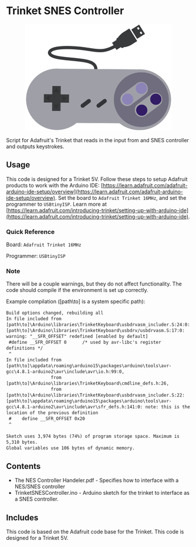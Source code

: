 # Trinket SNES Controller

<center><img src="snes-controller.png"></center>

Script for Adafruit's Trinket that reads in the input from and SNES controller
and outputs keystrokes.

## Usage
This code is designed for a Trinket 5V. Follow these steps to setup Adafruit 
products to work with the Arduino IDE: [https://learn.adafruit.com/adafruit-arduino-ide-setup/overview](https://learn.adafruit.com/adafruit-arduino-ide-setup/overview). 
Set the board to `Adafruit Trinket 16MHz`, and set the programmer to 
`USBtinyISP`. Learn more at [https://learn.adafruit.com/introducing-trinket/setting-up-with-arduino-ide](https://learn.adafruit.com/introducing-trinket/setting-up-with-arduino-ide).

### Quick Reference

Board: `Adafruit Trinket 16MHz`

Programmer: `USBtinyISP`

### Note
There will be a couple warnings, but they do not affect functionality. The code
should compile if the environment is set up correctly.

Example compilation ([path\to] is a system specific path):
```
Build options changed, rebuilding all
In file included from [path\to]\Arduino\libraries\TrinketKeyboard\usbdrvasm_includer.S:24:0:
[path\to]\Arduino\libraries\TrinketKeyboard\usbdrv/usbdrvasm.S:17:0: warning: "__SFR_OFFSET" redefined [enabled by default]
 #define __SFR_OFFSET 0      /* used by avr-libc's register definitions */
 ^
In file included from [path\to]\appdata\roaming\arduino15\packages\arduino\tools\avr-gcc\4.8.1-arduino2\avr\include\avr\io.h:99:0,
                 from [path\to]\Arduino\libraries\TrinketKeyboard\cmdline_defs.h:26,
                 from [path\to]\Arduino\libraries\TrinketKeyboard\usbdrvasm_includer.S:22:
[path\to]\appdata\roaming\arduino15\packages\arduino\tools\avr-gcc\4.8.1-arduino2\avr\include\avr\sfr_defs.h:141:0: note: this is the location of the previous definition
 #    define __SFR_OFFSET 0x20
 ^

Sketch uses 3,974 bytes (74%) of program storage space. Maximum is 5,310 bytes.
Global variables use 106 bytes of dynamic memory.
```

## Contents
* The NES Controller Handeler.pdf - Specifies how to interface with a 
NES/SNES controller
* TrinketSNESController.ino - Arduino sketch for the trinket to interface as a
SNES controller.

## Includes
This code is based on the Adafruit code base for the Trinket. 
This code is designed for a Trinket 5V.
